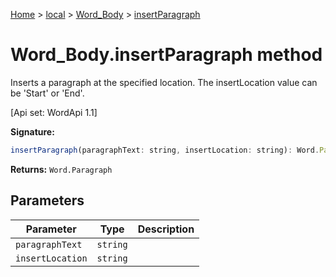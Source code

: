 [Home](./index) &gt; [local](local.md) &gt; [Word\_Body](local.word_body.md) &gt; [insertParagraph](local.word_body.insertparagraph.md)

# Word\_Body.insertParagraph method

Inserts a paragraph at the specified location. The insertLocation value can be 'Start' or 'End'. 

 \[Api set: WordApi 1.1\]

**Signature:**
```javascript
insertParagraph(paragraphText: string, insertLocation: string): Word.Paragraph;
```
**Returns:** `Word.Paragraph`

## Parameters

|  Parameter | Type | Description |
|  --- | --- | --- |
|  `paragraphText` | `string` |  |
|  `insertLocation` | `string` |  |

